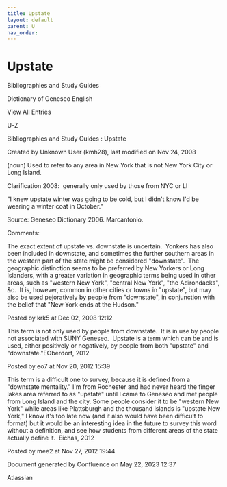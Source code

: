 ```yaml
---
title: Upstate
layout: default
parent: U
nav_order:
---
```


# Upstate

Bibliographies and Study Guides

Dictionary of Geneseo English

View All Entries

U-Z

Bibliographies and Study Guides : Upstate

Created by  Unknown User (kmh28), last modified on Nov 24, 2008

(noun) Used to refer to any area in New York that is not New York City or Long Island.

Clarification 2008:  generally only used by those from NYC or LI

&quot;I knew upstate winter was going to be cold, but I didn't know I'd be wearing a winter coat in October.&quot;

Source: Geneseo Dictionary 2006. Marcantonio. 

Comments:

The exact extent of upstate vs. downstate is uncertain.  Yonkers has also been included in downstate, and sometimes the further southern areas in the western part of the state might be considered &quot;downstate&quot;.  The geographic distinction seems to be preferred by New Yorkers or Long Islanders, with a greater variation in geographic terms being used in other areas, such as &quot;western New York&quot;, &quot;central New York&quot;, &quot;the Adirondacks&quot;, &amp;c.  It is, however, common in other cities or towns in &quot;upstate&quot;, but may also be used pejoratively by people from &quot;downstate&quot;, in conjunction with the belief that &quot;New York ends at the Hudson.&quot;

Posted by krk5 at Dec 02, 2008 12:12

This term is not only used by people from downstate.  It is in use by people not associated with SUNY Geneseo.  Upstate is a term which can be and is used, either positively or negatively, by people from both &quot;upstate&quot; and &quot;downstate.&quot;EOberdorf, 2012

Posted by eo7 at Nov 20, 2012 15:39

This term is a difficult one to survey, because it is defined from a &quot;downstate mentality.&quot; I'm from Rochester and had never heard the finger lakes area referred to as &quot;upstate&quot; until I came to Geneseo and met people from Long Island and the city. Some people consider it to be &quot;western New York&quot; while areas like Plattsburgh and the thousand islands is &quot;upstate New York,&quot; I know it's too late now (and it also would have been difficult to format) but it would be an interesting idea in the future to survey this word without a definition, and see how students from different areas of the state actually define it.  Eichas, 2012

Posted by mee2 at Nov 27, 2012 19:44

Document generated by Confluence on May 22, 2023 12:37

Atlassian
